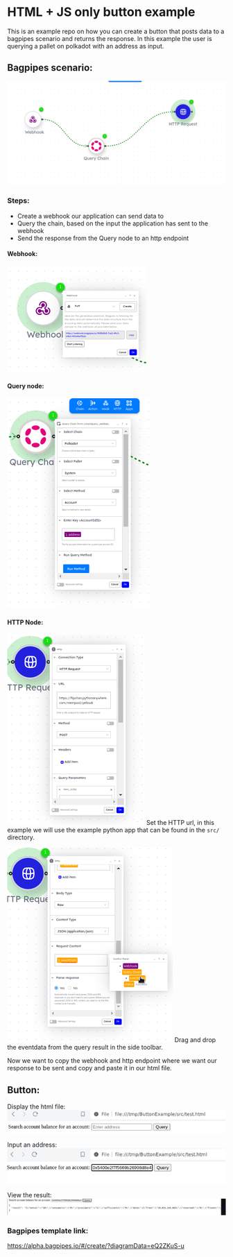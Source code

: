 # HTML + JS only button example

This is an example repo on how you can create a button that posts data to a bagpipes scenario and returns the response. In this example the user is querying a pallet on polkadot with an address as input. 

## Bagpipes scenario:
![Bagpipes scenario](/images/bps.png)

### Steps:  
 -  Create a webhook our application can send data to
 -  Query the chain, based on the input the application has sent to the webhook
 -  Send the response from the Query node to an http endpoint 

#### Webhook:  
![](/images/webhook.png)

#### Query node:   
![](/images/query.png)

#### HTTP Node:   
![](/images/http_node.png)
Set the HTTP url, in this example we will use the example python app that can be found in the `src/` directory.  

![](/images/http_node2.png)
Drag and drop the eventdata from the query result in the side toolbar.  

Now we want to copy the webhook and http endpoint where we want our response to be sent and copy and paste it in our html file. 

## Button: 
Display the html file:  
![](/images/1.png)

Input an address:  
![](/images/2.png)

View the result:   
![](/images/3.png)


### Bagpipes template link:
https://alpha.bagpipes.io/#/create/?diagramData=eQ2ZKuS-u 

